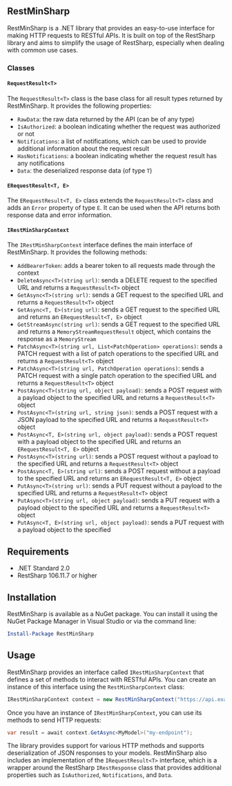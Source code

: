 ## RestMinSharp

RestMinSharp is a .NET library that provides an easy-to-use interface for making HTTP requests to RESTful APIs. It is built on top of the RestSharp library and aims to simplify the usage of RestSharp, especially when dealing with common use cases.

### Classes

#### `RequestResult<T>`

The `RequestResult<T>` class is the base class for all result types returned by RestMinSharp. It provides the following properties:

- `RawData`: the raw data returned by the API (can be of any type)
- `IsAuthorized`: a boolean indicating whether the request was authorized or not
- `Notifications`: a list of notifications, which can be used to provide additional information about the request result
- `HasNotifications`: a boolean indicating whether the request result has any notifications
- `Data`: the deserialized response data (of type `T`)

#### `ERequestResult<T, E>`

The `ERequestResult<T, E>` class extends the `RequestResult<T>` class and adds an `Error` property of type `E`. It can be used when the API returns both response data and error information.

#### `IRestMinSharpContext`

The `IRestMinSharpContext` interface defines the main interface of RestMinSharp. It provides the following methods:

- `AddBearerToken`: adds a bearer token to all requests made through the context
- `DeleteAsync<T>(string url)`: sends a DELETE request to the specified URL and returns a `RequestResult<T>` object
- `GetAsync<T>(string url)`: sends a GET request to the specified URL and returns a `RequestResult<T>` object
- `GetAsync<T, E>(string url)`: sends a GET request to the specified URL and returns an `ERequestResult<T, E>` object
- `GetStreamAsync(string url)`: sends a GET request to the specified URL and returns a `MemoryStreamRequestResult` object, which contains the response as a `MemoryStream`
- `PatchAsync<T>(string url, List<PatchOperation> operations)`: sends a PATCH request with a list of patch operations to the specified URL and returns a `RequestResult<T>` object
- `PatchAsync<T>(string url, PatchOperation operations)`: sends a PATCH request with a single patch operation to the specified URL and returns a `RequestResult<T>` object
- `PostAsync<T>(string url, object payload)`: sends a POST request with a payload object to the specified URL and returns a `RequestResult<T>` object
- `PostAsync<T>(string url, string json)`: sends a POST request with a JSON payload to the specified URL and returns a `RequestResult<T>` object
- `PostAsync<T, E>(string url, object payload)`: sends a POST request with a payload object to the specified URL and returns an `ERequestResult<T, E>` object
- `PostAsync<T>(string url)`: sends a POST request without a payload to the specified URL and returns a `RequestResult<T>` object
- `PostAsync<T, E>(string url)`: sends a POST request without a payload to the specified URL and returns an `ERequestResult<T, E>` object
- `PutAsync<T>(string url)`: sends a PUT request without a payload to the specified URL and returns a `RequestResult<T>` object
- `PutAsync<T>(string url, object payload)`: sends a PUT request with a payload object to the specified URL and returns a `RequestResult<T>` object
- `PutAsync<T, E>(string url, object payload)`: sends a PUT request with a payload object to the specified

## Requirements

- .NET Standard 2.0
- RestSharp 106.11.7 or higher

## Installation

RestMinSharp is available as a NuGet package. You can install it using the NuGet Package Manager in Visual Studio or via the command line:

```powershell
Install-Package RestMinSharp
```

## Usage

RestMinSharp provides an interface called `IRestMinSharpContext` that defines a set of methods to interact with RESTful APIs. You can create an instance of this interface using the `RestMinSharpContext` class:

```csharp
IRestMinSharpContext context = new RestMinSharpContext("https://api.example.com/");
```

Once you have an instance of `IRestMinSharpContext`, you can use its methods to send HTTP requests:

```csharp
var result = await context.GetAsync<MyModel>("my-endpoint");
```

The library provides support for various HTTP methods and supports deserialization of JSON responses to your models. RestMinSharp also includes an implementation of the `IRequestResult<T>` interface, which is a wrapper around the RestSharp `IRestResponse` class that provides additional properties such as `IsAuthorized`, `Notifications`, and `Data`.
